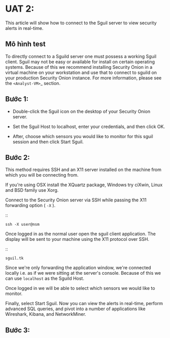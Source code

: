 UAT 2: 
====================

This article will show how to connect to the Sguil server to view security alerts in real-time.

Mô hình test
--------------------------------------------

To directly connect to a Sguild server one must possess a working Sguil client. Sguil may not be easy or available for install on certain operating systems. Because of this we recommend installing Security Onion in a virtual machine on your workstation and use that to connect to sguild on your production Security Onion instance.  For more information, please see the `<Analyst-VM>`_ section.

Bước 1: 
-------------------------------------------

- Double-click the Sguil icon on the desktop of your Security Onion server.

- Set the Sguil Host to localhost, enter your credentials, and then click OK.

- After, choose which sensors you would like to monitor for this sguil session and then click Start Sguil.

Bước 2: 
------------------------------------------

This method requires SSH and an X11 server installed on the machine from which you will be connecting from.

If you're using OSX install the XQuartz package, Windows try ciXwin, Linux and BSD family use Xorg.

Connect to the Security Onion server via SSH while passing the X11 forwarding option ( ``-X`` ).

::

    ssh -X user@nsm

Once logged in as the normal user open the sguil client application. The display will be sent to your machine using the X11 protocol over SSH.

::

    sguil.tk

Since we're only forwarding the application window, we're connected locally i.e. as if we were sitting at the server's console. Because of this we can use ``localhost`` as the Sguild Host.

Once logged in we will be able to select which sensors we would like to monitor.

Finally, select Start Sguil. Now you can view the alerts in real-time, perform advanced SQL queries, and pivot into a number of applications like Wireshark, Kibana, and NetworkMiner.

Bước 3: 
------------------------------------------

